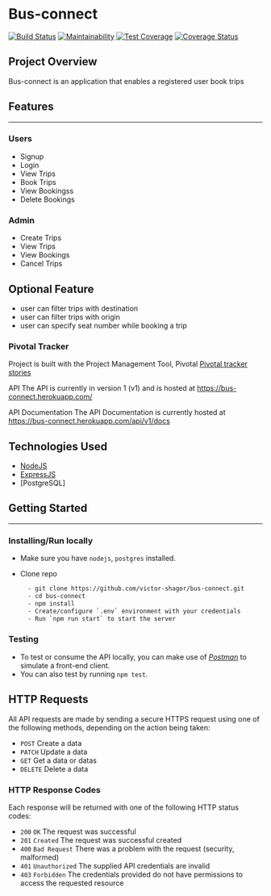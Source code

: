 # Bus-connect

[![Build Status](https://travis-ci.org/victor-shagor/Wayfarer.svg?branch=develop)](https://travis-ci.org/victor-shagor/Wayfarer)
[![Maintainability](https://api.codeclimate.com/v1/badges/60fdeaa27fa0c206d517/maintainability)](https://codeclimate.com/github/victor-shagor/Wayfarer/maintainability)
[![Test Coverage](https://api.codeclimate.com/v1/badges/60fdeaa27fa0c206d517/test_coverage)](https://codeclimate.com/github/victor-shagor/Wayfarer/test_coverage)
[![Coverage Status](https://coveralls.io/repos/github/victor-shagor/Wayfarer/badge.svg?branch=develop)](https://coveralls.io/github/victor-shagor/Wayfarer?branch=develop)


## Project Overview
Bus-connect is an application that enables a registered user book trips

## Features
---
### Users
- Signup 
- Login
- View Trips
- Book Trips
- View Bookingss
- Delete Bookings

### Admin
- Create Trips
- View Trips
- View Bookings
- Cancel Trips

## Optional Feature
- user can filter trips with destination
- user can filter trips with origin
- user can specify seat number while booking a trip

### Pivotal Tracker
Project is built with the Project Management Tool, Pivotal [Pivotal tracker stories](https://www.pivotaltracker.com/n/projects/2361794)

API
The API is currently in version 1 (v1) and is hosted at https://bus-connect.herokuapp.com/

API Documentation
The API Documentation is currently hosted at https://bus-connect.herokuapp.com/api/v1/docs



## Technologies Used
- [NodeJS](https://nodejs.org/en/download/)
- [ExpressJS](https://expressjs.com/)
- [PostgreSQL]


## Getting Started
---

### Installing/Run locally
- Make sure you have `nodejs`, `postgres` installed.
- Clone repo 

  ```bash
    - git clone https://github.com/victor-shagor/bus-connect.git
    - cd bus-connect
    - npm install
    - Create/configure `.env` environment with your credentials
    - Run `npm run start` to start the server 
  ```

### Testing
- To test or consume the API locally, you can make use of [*Postman*](https://www.getpostman.com) to simulate a front-end client.
- You can also test by running `npm test`.


## HTTP Requests
All API requests are made by sending a secure HTTPS request using one of the following methods, depending on the action being taken:

- `POST` Create a data
- `PATCH` Update a data
- `GET` Get a data or datas
- `DELETE` Delete a data


### HTTP Response Codes
Each response will be returned with one of the following HTTP status codes:

- `200` `OK` The request was successful
- `201` `Created` The request was successful created
- `400` `Bad Request` There was a problem with the request (security, malformed)
- `401` `Unauthorized` The supplied API credentials are invalid
- `403` `Forbidden` The credentials provided do not have permissions to access the requested resource

